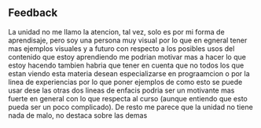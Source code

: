 ## Feedback
La unidad no me llamo la atencion, tal vez, solo es por mi forma de aprendisaje, pero soy una persona muy visual por lo que en egneral tener mas
ejemplos visuales y a futuro con respecto a los posibles usos del contenido que estoy aprendiendo me podrian motivar mas a hacer lo que estoy hacendo
tambien habria que tener en cuenta que no todos los que estan viendo esta materia desean especializarse en prograamcion o por la linea de experiencias
por lo que poner ejemplos de como esto se puede usar dese las otras dos lineas de enfacis podria ser un motivante mas fuerte en general con lo que 
respecta al curso  (aunque entiendo que esto pueda ser un poco complicado). De resto me parece que la unidad no tiene nada de malo, no destaca sobre las demas
